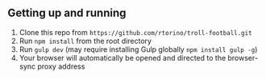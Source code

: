 ## Getting up and running

1. Clone this repo from `https://github.com/rtorino/troll-football.git`
2. Run `npm install` from the root directory
3. Run `gulp dev` (may require installing Gulp globally `npm install gulp -g`)
4. Your browser will automatically be opened and directed to the browser-sync proxy address